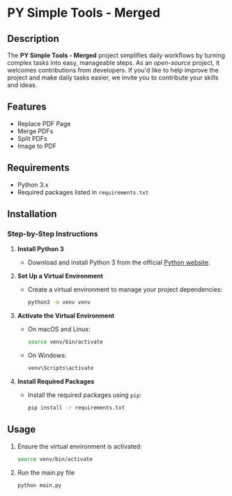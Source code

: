 # PY Simple Tools - Merged

## Description

The **PY Simple Tools - Merged** project simplifies daily workflows by turning complex tasks into easy, manageable steps. As an _open-source_ project, it welcomes contributions from developers. If you'd like to help improve the project and make daily tasks easier, we invite you to contribute your skills and ideas.

## Features

- Replace PDF Page
- Merge PDFs
- Split PDFs
- Image to PDF

## Requirements

- Python 3.x
- Required packages listed in `requirements.txt`

## Installation

### Step-by-Step Instructions

1. **Install Python 3**

   - Download and install Python 3 from the official [Python website](https://www.python.org/downloads/).

2. **Set Up a Virtual Environment**

   - Create a virtual environment to manage your project dependencies:
     ```bash
     python3 -m venv venv
     ```

3. **Activate the Virtual Environment**

   - On macOS and Linux:
     ```bash
     source venv/bin/activate
     ```
   - On Windows:
     ```bash
     venv\Scripts\activate
     ```

4. **Install Required Packages**
   - Install the required packages using `pip`:
     ```bash
     pip install -r requirements.txt
     ```

## Usage

1. Ensure the virtual environment is activated:
   ```bash
   source venv/bin/activate
   ```
2. Run the main.py file
   ```bash
   python main.py
   ```
